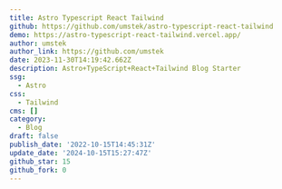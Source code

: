 ```yaml
---
title: Astro Typescript React Tailwind
github: https://github.com/umstek/astro-typescript-react-tailwind
demo: https://astro-typescript-react-tailwind.vercel.app/
author: umstek
author_link: https://github.com/umstek
date: 2023-11-30T14:19:42.662Z
description: Astro+TypeScript+React+Tailwind Blog Starter
ssg:
  - Astro
css:
  - Tailwind
cms: []
category:
  - Blog
draft: false
publish_date: '2022-10-15T14:45:31Z'
update_date: '2024-10-15T15:27:47Z'
github_star: 15
github_fork: 0
---
```

